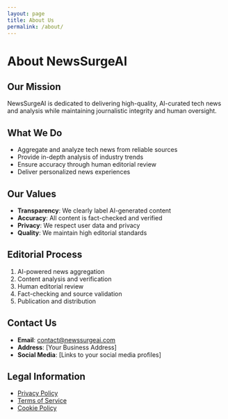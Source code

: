```yaml
---
layout: page
title: About Us
permalink: /about/
---
```


# About NewsSurgeAI

## Our Mission

NewsSurgeAI is dedicated to delivering high-quality, AI-curated tech news and analysis while maintaining journalistic integrity and human oversight.

## What We Do

- Aggregate and analyze tech news from reliable sources
- Provide in-depth analysis of industry trends
- Ensure accuracy through human editorial review
- Deliver personalized news experiences

## Our Values

- **Transparency**: We clearly label AI-generated content
- **Accuracy**: All content is fact-checked and verified
- **Privacy**: We respect user data and privacy
- **Quality**: We maintain high editorial standards

## Editorial Process

1. AI-powered news aggregation
2. Content analysis and verification
3. Human editorial review
4. Fact-checking and source validation
5. Publication and distribution

## Contact Us

- **Email**: contact@newssurgeai.com
- **Address**: [Your Business Address]
- **Social Media**: [Links to your social media profiles]

## Legal Information

- [Privacy Policy](/privacy-policy)
- [Terms of Service](/terms)
- [Cookie Policy](/privacy-policy#cookies)
